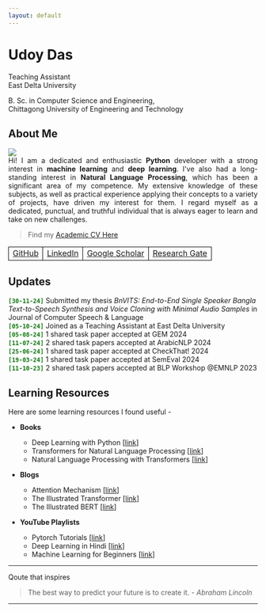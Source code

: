 ```yaml
---
layout: default
---
```

<style>
th, td {
  border: 1px solid black;
  border-radius: 10px;
}    
</style>

# Udoy Das
Teaching Assistant <br>
East Delta University <br>

B. Sc. in Computer Science and Engineering, <br>
Chittagong University of Engineering and Technology


## About Me

<img class="profile-picture" src="profile.jpg">

<div style="text-align: justify">
    Hi! I am a dedicated and enthusiastic <b>Python</b> developer with a strong interest in <b>machine learning</b> and <b>deep learning</b>. I've also had a long-standing interest in <b>Natural Language Processing</b>, which has been a significant area of my competence. My extensive knowledge of these subjects, as well as practical experience applying their concepts to a variety of projects, have driven my interest for them. I regard myself as a dedicated, punctual, and truthful individual that is always eager to learn and take on new challenges.
</div>

> Find my [Academic CV Here](https://drive.google.com/file/d/1DOVZy32F6ak3dmqamt5zQBjKRXlOuO3t/view?usp=sharing)


<table>
<tr> 
<td><a href="https://github.com/ud0y">GitHub</a></td>
<td><a href="https://www.linkedin.com/in/udoy-das-948356194">LinkedIn</a></td>
<td><a href="https://scholar.google.com/citations?user=VLDlaZ4AAAAJ&hl=en">Google Scholar</a></td>
<td><a href="https://www.researchgate.net/profile/Udoy-Das-2">Research Gate</a></td>
</tr>
</table>

## Updates

<code style="color: green"><b>[30-11-24]</b></code> Submitted my thesis <i>BnVITS: End-to-End Single Speaker Bangla Text-to-Speech Synthesis and Voice Cloning with Minimal Audio Samples</i> in Journal of Computer Speech & Language<br>
<code style="color: green"><b>[05-10-24]</b></code> Joined as a Teaching Assistant at East Delta University <br>
<code style="color: green"><b>[05-08-24]</b></code> 1 shared task paper accepted at GEM 2024 <br>
<code style="color: green"><b>[11-07-24]</b></code> 2 shared task papers accepted at ArabicNLP 2024 <br>
<code style="color: green"><b>[25-06-24]</b></code> 1 shared task paper accepted at CheckThat! 2024 <br>
<code style="color: green"><b>[19-03-24]</b></code> 1 shared task paper accepted at SemEval 2024 <br>
<code style="color: green"><b>[11-10-23]</b></code> 2 shared task papers accepted at BLP Workshop @EMNLP 2023

## Learning Resources

Here are some learning resources I found useful -

* **Books**
    - Deep Learning with Python [[link](https://www.manning.com/books/deep-learning-with-python)]
    - Transformers for Natural Language Processing [[link](https://www.packtpub.com/en-us/product/transformers-for-natural-language-processing-9781803247335)]
    - Natural Language Processing with Transformers [[link](https://www.oreilly.com/library/view/natural-language-processing/9781098136789/)]

* **Blogs**
    - Attention Mechanism [[link](https://jalammar.github.io/visualizing-neural-machine-translation-mechanics-of-seq2seq-models-with-attention/)]
    - The Illustrated Transformer [[link](https://jalammar.github.io/illustrated-transformer/)]
    - The Illustrated BERT [[link](http://jalammar.github.io/illustrated-bert/)]

* **YouTube Playlists**
    - Pytorch Tutorials [[link](https://www.youtube.com/playlist?list=PLqnslRFeH2UrcDBWF5mfPGpqQDSta6VK4)]
    - Deep Learning in Hindi [[link](https://www.youtube.com/playlist?list=PLKnIA16_RmvYuZauWaPlRTC54KxSNLtNn)]
    - Machine Learning for Beginners [[link](https://www.youtube.com/playlist?list=PLeo1K3hjS3uvCeTYTeyfe0-rN5r8zn9rw)]

---

Qoute that inspires

> The best way to predict your future is to create it. - 
*Abraham Lincoln*

---
